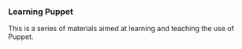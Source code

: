 ### Learning Puppet

This is a series of materials aimed at learning and teaching the use of Puppet.